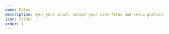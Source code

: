 ```yaml
---
name: Files
description: Sync your input, output your site files and setup publishing workflows for your team
icon: folder
order: 1
---
```

